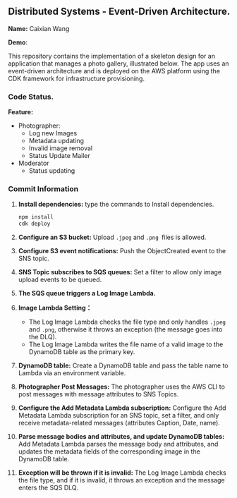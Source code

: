 ## Distributed Systems - Event-Driven Architecture.

__Name:__ Caixian Wang

__Demo__: 

This repository contains the implementation of a skeleton design for an application that manages a photo gallery, illustrated below. The app uses an event-driven architecture and is deployed on the AWS platform using the CDK framework for infrastructure provisioning.



### Code Status.

__Feature:__

+ Photographer:
  + Log new Images
  + Metadata updating
  + Invalid image removal  
  + Status Update Mailer
+ Moderator
  + Status updating

### Commit Information 

1. **Install dependencies:** type the commands to Install dependencies.

   ```sh
   npm install
   cdk deploy
   ```

2. **Configure an S3 bucket:** Upload ``.jpeg`` and ``.png ``files is allowed.

3. **Configure S3 event notifications:** Push the ObjectCreated event to the SNS topic.

4. **SNS Topic subscribes to SQS queues:** Set a filter to allow only image upload events to be queued.

5. **The SQS queue triggers a Log Image Lambda.**

6. **Image Lambda Setting：** 

   - The Log Image Lambda checks the file type and only handles ``.jpeg`` and ``.png``, otherwise it throws an exception (the message goes into the DLQ).
   - The Log Image Lambda writes the file name of a valid image to the DynamoDB table as the primary key.

7. **DynamoDB table:** Create a DynamoDB table and pass the table name to Lambda via an environment variable.

8. **Photographer Post Messages:** The photographer uses the AWS CLI to post messages with message attributes to SNS Topics.

9. **Configure the Add Metadata Lambda subscription:** Configure the Add Metadata Lambda subscription for an SNS topic, set a filter, and only receive metadata-related messages (attributes Caption, Date, name).

10. **Parse message bodies and attributes, and update DynamoDB tables:** Add Metadata Lambda parses the message body and attributes, and updates the metadata fields of the corresponding image in the DynamoDB table.

11. **Exception will be thrown if it is invalid:** The Log Image Lambda checks the file type, and if it is invalid, it throws an exception and the message enters the SQS DLQ.


